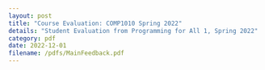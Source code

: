 ```yaml
---
layout: post
title: "Course Evaluation: COMP1010 Spring 2022"
details: "Student Evaluation from Programming for All 1, Spring 2022"
category: pdf
date: 2022-12-01
filename: /pdfs/MainFeedback.pdf
---
```


